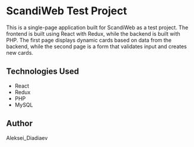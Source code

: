 # ScandiWeb Test Project

This is a single-page application built for ScandiWeb as a test project. The frontend is built using React with Redux, while the backend is built with PHP. The first page displays dynamic cards based on data from the backend, while the second page is a form that validates input and creates new cards.

## Technologies Used

* React
* Redux
* PHP
* MySQL

## Author

Aleksei_Diadiaev